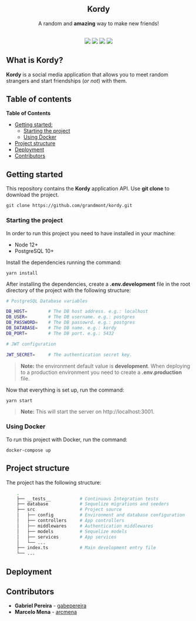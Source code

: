 <div align="center">
<br/>
<br/>
<h2><strong>Kordy</strong></h2>
<p>A random and <strong>amazing</strong> way to make new friends!</p>
<br/>
      <img src="https://img.shields.io/github/workflow/status/grandmont/kordy/CI"/>
      <img src="https://img.shields.io/github/issues/grandmont/kordy"/>
      <img src="https://img.shields.io/github/commit-activity/w/grandmont/kordy"/>
      <img src="https://img.shields.io/github/stars/grandmont/kordy?style=social"/>
<br/>
</div>

## What is Kordy?

**Kordy** is a social media application that allows you to meet random strangers and start friendships (_or not_) with them.

## Table of contents

**Table of Contents**

-   [Getting started:](#getting-started)
    -   [Starting the project](#starting-the-project)
    -   [Using Docker](#using-docker)
-   [Project structure](#project-structure)
-   [Deployment](#deployment)
-   [Contributors](#contributors)

## Getting started

This repository contains the **Kordy** application API. Use **git clone** to download the project.

```ssh
git clone https://github.com/grandmont/kordy.git
```

### Starting the project

In order to run this project you need to have installed in your machine:

-   Node 12+
-   PostgreSQL 10+

Install the dependencies running the command:

```ssh
yarn install
```

After installing the dependencies, create a **.env.development** file in the root directory of the project with the following structure:

```bash
# PostgreSQL Database variables

DB_HOST=        # The DB host address. e.g.: localhost
DB_USER=        # The DB username. e.g.: postgres
DB_PASSWORD=    # The DB passowrd. e.g.: postgres
DB_DATABASE=    # The DB name. e.g.: kordy
DB_PORT=        # The DB port. e.g.: 5432

# JWT configuration

JWT_SECRET=     # The authentication secret key.
```

> **Note:** the environment default value is **development**. When deploying to a production environment you need to create a **.env.production** file.

Now that everything is set up, run the command:

```ssh
yarn start
```

> **Note:** This will start the server on http://localhost:3001.

### Using Docker

To run this project with Docker, run the command:

```ssh
docker-compose up
```

## Project structure

The project has the following structure:

```bash
    .
    ├── __tests__           # Continuous Integration tests
    ├── database            # Sequelize migrations and seeders
    ├── src                 # Project source
    │   ├── config          # Environment and database configuration
    │   ├── controllers     # App controllers
    │   ├── middlewares     # Authentication middlewares
    │   ├── models          # Sequelize models
    │   ├── services        # App services
    │   └── ...
    ├── index.ts            # Main development entry file
    └── ...
```

## Deployment

## Contributors

-   **Gabriel Pereira** - [gabepereira](https://github.com/gabepereira)
-   **Marcelo Mena** - [arcmena](https://github.com/arcmena)
